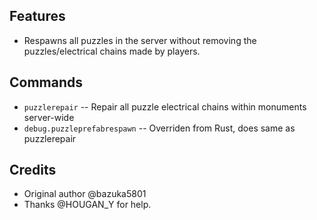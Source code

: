 ## Features

- Respawns all puzzles in the server without removing the puzzles/electrical chains made by players.

## Commands
- `puzzlerepair` -- Repair all puzzle electrical chains within monuments server-wide
- `debug.puzzleprefabrespawn` -- Overriden from Rust, does same as puzzlerepair

## Credits
- Original author @bazuka5801
- Thanks @HOUGAN_Y for help.